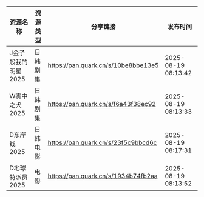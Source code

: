 | 资源名称         | 资源类型 | 分享链接                                | 发布时间                |
| ------------ | ---- | ----------------------------------- | ------------------- |
| J金子般我的明星2025 | 日韩剧集 | https://pan.quark.cn/s/10be8bbe13e5 | 2025-08-19 08:13:42 |
| W雾中之犬2025    | 日韩剧集 | https://pan.quark.cn/s/f6a43f38ec92 | 2025-08-19 08:13:33 |
| D东岸线2025     | 日韩电影 | https://pan.quark.cn/s/23f5c9bbcd6c | 2025-08-19 08:17:31 |
| D地球特派员2025   | 电影   | https://pan.quark.cn/s/1934b74fb2aa | 2025-08-19 08:13:52 |
